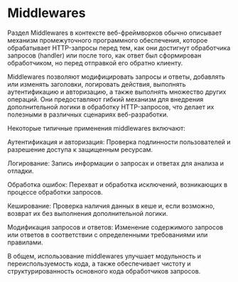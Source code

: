# Middlewares
Раздел Middlewares в контексте веб-фреймворков обычно описывает механизм промежуточного программного обеспечения, которое обрабатывает HTTP-запросы перед тем, как они достигнут обработчика запросов (handler) или после того, как ответ был сформирован обработчиком, но перед отправкой его обратно клиенту.

Middlewares позволяют модифицировать запросы и ответы, добавлять или изменять заголовки, логировать действия, выполнять аутентификацию и авторизацию, а также выполнять множество других операций. Они предоставляют гибкий механизм для внедрения дополнительной логики в обработку HTTP-запросов, что делает их полезными в различных сценариях веб-разработки.

Некоторые типичные применения middlewares включают:

Аутентификация и авторизация: Проверка подлинности пользователей и разрешение доступа к защищенным ресурсам.

Логирование: Запись информации о запросах и ответах для анализа и отладки.

Обработка ошибок: Перехват и обработка исключений, возникающих в процессе обработки запросов.

Кеширование: Проверка наличия данных в кеше и, если возможно, возврат их без выполнения дополнительной логики.

Модификация запросов и ответов: Изменение содержимого запросов или ответов в соответствии с определенными требованиями или правилами.

В общем, использование middlewares улучшает модульность и переиспользуемость кода, а также обеспечивает чистоту и структурированность основного кода обработчиков запросов.
